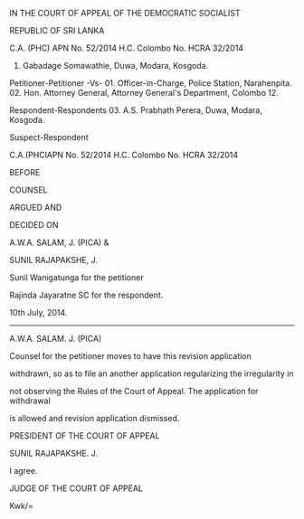 IN THE COURT OF APPEAL OF THE DEMOCRATIC SOCIALIST

REPUBLIC OF SRI LANKA

C.A. (PHC) APN No. 52/2014 H.C. Colombo No. HCRA 32/2014

01. Gabadage Somawathie, Duwa, Modara, Kosgoda.

Petitioner-Petitioner -Vs- 01. Officer-in-Charge, Police Station, Narahenpita. 02. Hon. Attorney General, Attorney General's Department, Colombo 12.

Respondent-Respondents 03. A.S. Prabhath Perera, Duwa, Modara, Kosgoda.

Suspect-Respondent

C.A.(PHClAPN No. 52/2014 H.C. Colombo No. HCRA 32/2014

BEFORE

COUNSEL

ARGUED AND

DECIDED ON

A.W.A. SALAM, J. (PICA) &

SUNIL RAJAPAKSHE, J.

Sunil Wanigatunga for the petitioner

Rajinda Jayaratne SC for the respondent.

10th July, 2014.

*************

A.W.A. SALAM. J. (PICA)

Counsel for the petitioner moves to have this revision application

withdrawn, so as to file an another application regularizing the irregularity in

not observing the Rules of the Court of Appeal. The application for withdrawal

is allowed and revision application dismissed.

PRESIDENT OF THE COURT OF APPEAL

SUNIL RAJAPAKSHE. J.

I agree.

JUDGE OF THE COURT OF APPEAL

Kwk/=
